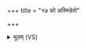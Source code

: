 +++
title = "१७ को अस्मिन्रेतो"

+++
<details><summary>मूलम् (VS)</summary>

को अ॑स्मि॒न्रेतो॒ न्य᳡दधा॒त्तन्तु॒रा ता॑यता॒मिति॑। मे॒धां को अ॑स्मि॒न्नध्यौ॑ह॒त्को बा॒णं को नृतो॑ दधौ ॥
</details>